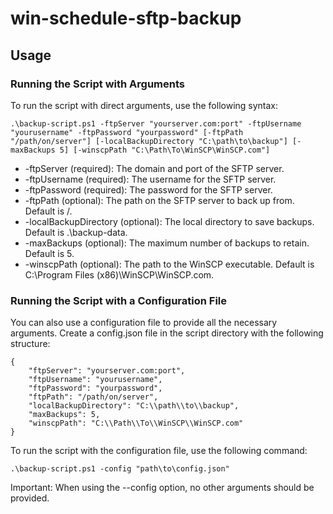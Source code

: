 # win-schedule-sftp-backup
## Usage
### Running the Script with Arguments

To run the script with direct arguments, use the following syntax:

```
.\backup-script.ps1 -ftpServer "yourserver.com:port" -ftpUsername "yourusername" -ftpPassword "yourpassword" [-ftpPath "/path/on/server"] [-localBackupDirectory "C:\path\to\backup"] [-maxBackups 5] [-winscpPath "C:\Path\To\WinSCP\WinSCP.com"]
```

- -ftpServer (required): The domain and port of the SFTP server.
- -ftpUsername (required): The username for the SFTP server.
- -ftpPassword (required): The password for the SFTP server.
- -ftpPath (optional): The path on the SFTP server to back up from. Default is /.
- -localBackupDirectory (optional): The local directory to save backups. Default is .\backup-data.
- -maxBackups (optional): The maximum number of backups to retain. Default is 5.
- -winscpPath (optional): The path to the WinSCP executable. Default is C:\Program Files (x86)\WinSCP\WinSCP.com.

### Running the Script with a Configuration File

You can also use a configuration file to provide all the necessary arguments. Create a config.json file in the script directory with the following structure:
```
{
    "ftpServer": "yourserver.com:port",
    "ftpUsername": "yourusername",
    "ftpPassword": "yourpassword",
    "ftpPath": "/path/on/server",
    "localBackupDirectory": "C:\\path\\to\\backup",
    "maxBackups": 5,
    "winscpPath": "C:\\Path\\To\\WinSCP\\WinSCP.com"
}
```
To run the script with the configuration file, use the following command:

```
.\backup-script.ps1 -config "path\to\config.json"
```
Important: When using the --config option, no other arguments should be provided.
